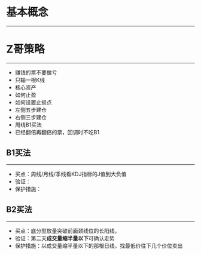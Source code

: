 # 基本概念
---


# Z哥策略
---
- 赚钱的票不要做亏
- 只输一根K线
- 核心资产
- 如何止盈
- 如何设置止损点
- 左侧五步建仓
- 右侧三步建仓
- 周线B1买法
- 已经翻倍再翻倍的票，回调时不吃B1

## B1买法
---
- 买点：周线/月线/季线看KDJ指标的J值到大负值
- 验证：
- 保护措施：
## B2买法
---
- 买点：底分型放量突破前面颈线位的长阳线，
- 验证：第二天**成交量缩半量以下**可确认走势
- 保护措施：以成交量缩半量以下的那根日线，找最低价往下几个价位卖出

